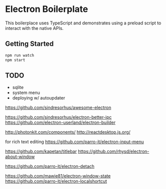 # Electron Boilerplate

This boilerplace uses TypeScript and demonstrates using a preload script to interact with the native APIs.

## Getting Started

```sh
npm run watch
npm start
```

## TODO

- sqlite
- system menu
- deploying w/ autoupdater


https://github.com/sindresorhus/awesome-electron

https://github.com/sindresorhus/electron-better-ipc
https://github.com/electron-userland/electron-builder

http://photonkit.com/components/
http://reactdesktop.js.org/

for rich text editing
https://github.com/parro-it/electron-input-menu

https://github.com/kapetan/titlebar
https://github.com/rhysd/electron-about-window


https://github.com/parro-it/electron-detach


https://github.com/mawie81/electron-window-state
https://github.com/parro-it/electron-localshortcut